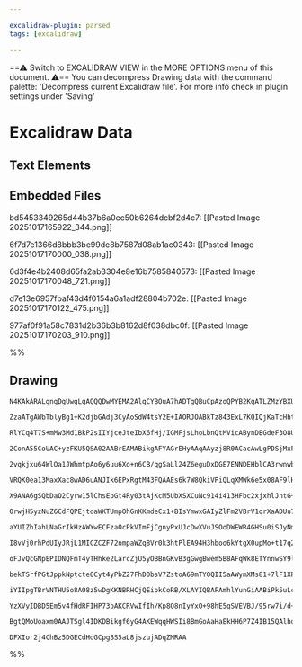 ```yaml
---

excalidraw-plugin: parsed
tags: [excalidraw]

---
```

==⚠  Switch to EXCALIDRAW VIEW in the MORE OPTIONS menu of this document. ⚠== You can decompress Drawing data with the command palette: 'Decompress current Excalidraw file'. For more info check in plugin settings under 'Saving'


# Excalidraw Data

## Text Elements
## Embedded Files
bd5453349265d44b37b6a0ec50b6264dcbf2d4c7: [[Pasted Image 20251017165922_344.png]]

6f7d7e1366d8bbb3be99de8b7587d08ab1ac0343: [[Pasted Image 20251017170000_038.png]]

6d3f4e4b2408d65fa2ab3304e8e16b7585840573: [[Pasted Image 20251017170048_721.png]]

d7e13e6957fbaf43d4f0154a6a1adf28804b702e: [[Pasted Image 20251017170122_475.png]]

977af0f91a58c7831d2b36b3b8162d8f038dbc0f: [[Pasted Image 20251017170203_910.png]]

%%
## Drawing
```compressed-json
N4KAkARALgngDgUwgLgAQQQDwMYEMA2AlgCYBOuA7hADTgQBuCpAzoQPYB2KqATLZMzYBXUtiRoIACyhQ4zZAHoFAc0JRJQgEYA6bGwC2CgF7N6hbEcK4OCtptbErHALRY8RMpWdx8Q1TdIEfARcZgRmBShcZQUebQBGADYEmjoghH0EDihmbgBtcDBQMBKIEm4IAHUAcR5q5wBHACEAeQBWAFkALW9q/WwAaQApSv0AZlSSyFhECsJ9aKR+Usxu

ZzaATgAWbTblyBg1+K2djbGAdj3CyAoSdW4tsY2E+IAORJOABkTz843ExL7KQIQjKaTcHhtLZA6zKYLcT5A5hQUhsADWCAAwmx8GxSBUUdZmHBcIFspNSppcNg0cpUUIOMRsbj8RJCRxiaSslAKZAAGaEfD4ADKsHhEkEHl5EGRqIxlTukghSJR6IQopg4vQkvKQPpYI44VyaHiQLYJOwakOJs+iOuEDpwjgAEliMbUHkALpAvnkTKu7gcIRCoGE

RlYCq4T7S+mMw3Md1BkP2sIIYjceJteIbX6fHj/IGMFjsLhoLbnQtMVicABynDEGdeF3O8U+bTGgPthGYABF0lA09w+QQwkDNMJGQBRYKZbKJ4P4IFCODEXAD9Mm86JT4tsbZ86PMZAogcNGBhfHtg0wdoYf4UcpqJQITuiCIRlh5TSgXBAMSTTEFC7ZjFsGw8IkbTECcmgXJoiRRgg2BtJ8cHgVsxDYJofI8FB2DnNKzDuOIHrXGApqkfE1zeva

2ConA55CoUAC+yzFKU5QSA02AABrEAMABikgAFYAGrEHyAAqAAyzj8R0ACacAwLgPDSjMxFlAsyhLPaqxoM4mbxNoWw8PEPDnDubw8GMPBtkC1qoAZJnGRcVxTBAtzEPcZZjGM2ivCZULHB2WwfOR7mSCCYI8mgPBbK8CRtgFWavEkB6du5sJana7mymqzJ4gS5AciSZI8mO1K0rGTI4oVbLFZyZXfoKIpihpOrpiqcoIAqXlKrFXVqhqWoyjiur

2vqkjxu64WlOa1JWhmtpAo6y6uu6Xo+n6CB/qgSaLl24Z6eguDxDGE7ENNDEHblCA3rwnwbK84HZiclbFpwS18PaRbVhwdYcA2JrWWZ2wfK8oa9v2913g+7njgyxDThk3Lzsm7nLqu64Zlulk2W28VuaUJ5nmg+2XteG6oLDCAqmuL4VO+jgcF+PqCjtVMQIkfLnMQ5wIPEHaJMQryaGLYyaAgGwbMQCCi5cry858ry4Jo8TUp8IETEiRH5BR+xk

VRQK0ea13MaxXac8wAD6uANJIk6EPxRgtM43FQAAEs6k7W8QkiVPiQLqXMWk6e5x08AF9lHCcLmXECnneagJxHvakWguCsXtto4EthsbaJDmJwZaUWXETlpR5RiBWsug7KNdy0pUjSq2MjXRVEqVjds0Kw3tWNnWPt1vVJ99uWqhifcVB151+FNRoZmaFqLTaFeQKtLpuvk1Hub6uD+lT5OHbLx0QCps9xgvZMXimd1U6ZnygU8tkQz9VYlhmHbv

X9ANA6gSQbDaO2Cyrw15lChsEbGt4Ry03tAjKcM5UbXSXCuNc914i413HFbc2xjxhlJntG+7lcSUyHDAumz5XxM0/M1X8nNhZjD5FsBAWxNBxWVsQCCw4eCq18o/OWAtEiaAVm0AKbZzjaxTLrNABQphkQNpRKYO9Sgm3otfRiJQWKFDYpADiJ1zg1g2PEAAglsNo+AoBgWHPxLoIkACK5wpKVDUvADS8xFjSmOusfOuxPhmUSB2N4oUwLRxNEkO

OrwjH5yzNuZ6CdFQPEjtoaWKTUmpOhGnKKmdeCx1+BIsYmwxGAIyZlFm2VBrV1qrXaADUu7kgqi3aq7d6qdy5PU+0P5Wqan7lKCpPUEkDSHkNNq08B6zwNFff+S8FqwCWmAje61t5bX3hzZBx8IwSFwJI9y1UrrqJupXO+ON87K2zCEt+H1Sz/yhN/Esv9iJblAYkV4bQS66IgQgKB1NyFwIusjWcOQ1kY1QV8jB25dxjFAccDYeDTxAuJleDEVM

aYUIZhIahLNaGrIkHzAWYwECFzaOcPkVImFjCgnyPxUJcDwXVuJSOoDWEWR4GHSu0iSJyNmiURRJRlGQFUWbTRFt3J6IgAABSMBJScrxpC9lwEJYUpAeBiqEvobokh+IuNmBIdx2lPEQleAlUCisOyQszGMHcbyIAOXiG8bQiQeD5lEScc4+YYX2kTv1ZOBSgTp2ihCR4xl84WVCnFSJ1kKz2jLgiPpzS661LaeVOBlVW41RZB3EqibaFdJGjPPp

I8vVj0rhPdUIyJRjL1MICZCZF72nmpaWZq8Vr0k3htPlEA94H3hboo6kYtgX0upMo+t17q2SsgCR+YDfofzQBaotkBp21nrMRQW4FH5bldZDPskCYY/Phn8xBc5u0QExmgqmYK8YhTOETSAJNj0kKRWQ+8sDx70yoVkZmrMOns12hAHM5xcCUr5EY3Aoi8JNniMQHgMEhES1Sg6kWlLIXEE0NgT4fICLstkVMLlhslHGzotwHRkBjptCSQXcsSVn

oFJvQcGNpEPIDNQFmT4yTHhke2LarcZjU5yOBBnGKvB3gGwgBwem5B8AFqWk8ETYnnwSY9lkwTkdEjXCYubbRlsKjYDgJUFmQxnQUAAKrGMSMYrowojNKrYF0NoditVuNDvq/S5rfHPIPOWVK/7Qn/3Ca8/MFrDVmNEQE+JfUHgFN8a81sLycyRxKaUP12S4p+V+BcbMAI4uRxvWfMp5dY1VIzQ3dp8MU1NMKy0zNTUe45p6eNcew8mPzplCWqe5

bekTSrfPGtJppkNptcte0Cyt4yPbZ27FhD0bsV7ZstoA69mTYOQII5aAWymXMs81+7lF1XPzFanb9zGzIUeq5Zr3Zt2fN3c+scB6UZHtGygrG6DMGC0hSBH4sKCHDoRaQ6B13HxvsZh+mhPcJt/t+IB9DIGwPnAg1BmDMFNDwZwq8JDrwUNoYwzrAgxFsPcoUUbGihG0DEYgMdNedG0AU8Y+FtALG2MFPzFsLjHx2wiaS8p4TDG5MiAIFJm0Mnuf

iYIIpgTBrVNTHU5o8AO8z5wDgKKNBRHCjQEipkCoRB/XLAYIQBAFAmhlYunGiAABiPk5uLcUggNgEQZVnQDn0KKbqxuTfxAFu7q3NvSB24dwbxpRuKvxtadVlXXufcZH4i1Nr2oK2h9t9ye3GQndqn57wbXYeE8O+T5PMtMeOsqPj9kRP+gABKXWFuzWt4XqAxeWjL0bf/QbBfveZ4j5wKA/F96CgckTKvLei8O/4u34UhAjDEVsun6vxeJJYCgM

YzXVyIDBD5Em5v4fHdRFIHP73bAKCRVwIfIh/Kp8O8nIyYxO+98hE5qSVEVBJ/95rw7i/d+JKuIqNVT3J+I/bTL1qb7MoJsQo3E3Arq5w/k24Kma2HwEE2uhEqIQo8kGYzkQU/ikIZktkkapQRgbABgyu22BAQgK6Gma+repeF0C2EAn+2udIJAI+Y+EIFcDopAdBA4aizGNBLBxAHQbAssZ+qswQyKe668XBcaOiEATQOInMpAygVIAAFKZBWLw

BgtQMoUoaxm0AAJTSgl4IDKDBikgf6yG4AKEWqqHWSIi8BmGoAaHaEkHH6P7Z4IB15QAlhowHIdq/4fpMA0Ik72hZACH3QohEHGxEDsHBEvqlBibq5oARFmhCBQAnjERxH2gLCkAYikA1grLcApHuRpEZH8GaCCE5GkBEH2EQB2BCSIQ5DChiZwA8F8FiZFFXZwyQDUiuGMASS4H4D4GlDBwSjpDYCuGfTGwvhQAGBv7aqLYUyPp/atH8ioiO6DH

DFXIor2j4ChBz5DGECdHdGCpgBS5aL8jszujADqZMRAA
```
%%